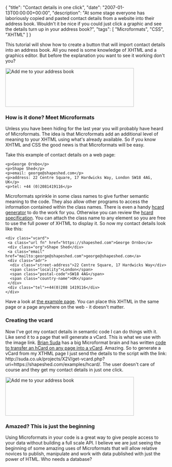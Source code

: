 {
  "title": "Contact details in one click",
  "date": "2007-01-13T00:00:00+00:00",
  "description": "At some stage everyone has laboriously copied and pasted contact details from a website into their address book. Wouldn't it be nice if you could just click a graphic and see the details turn up in your address book?",
  "tags": [
    "Microformats",
    "CSS",
    "XHTML"
  ]
}

<p>This tutorial will show how to create a button that will import contact details into an address book. All you need is some knowledge of XHTML and a graphics editor. But before the explanation you want to see it working don't you?</p>

<a class="image" href="http://suda.co.uk/projects/X2V/get-vcard.php?uri=https://shapeshed.com/examples/hcard/"><img src="/images/articles/hcard_example.jpg" alt="Add me to your address book" title="Add me to your address book" width="400" height="121" /></a>


<h3>How is it done? Meet Microformats</h3>
<p>Unless you have been hiding for the last year you will probably have heard of Microformats. The idea is that Microformats add an additional level of meaning to your XHTML using what's already available. So if you know XHTML and CSS the good news is that Microformats will be easy.</p>

<p>Take this example of contact details on a web page:</p>

    <p>George Ornbo</p>
    <p>Shape Shed</p>
    <p>email: george@shapeshed.com</p>
    <p>address: 22 Centre Square, 17 Hardwicks Way, London SW18 4AG, UK</p>
    <p>tel: +44 (0)2081419116</p>

<p>Microformats sprinkle in some class names to give further semantic meaning to the code. They also allow other programs to access the information contained within the class names.  There is even a handy <a href="http://microformats.org/code/hcard/creator">hcard generator</a> to do the work for you. Otherwise you can review the <a href="http://microformats.org/wiki/hcard">hcard specification</a>. You can attach the class name to any element so you are free to use the full power of XHTML to display it. So now my contact details look like this:</p>

    <div class="vcard">
     <a class="url fn" href="https://shapeshed.com">George Ornbo</a>
     <div class="org">Shape Shed</div>
     <a class="email" href="mailto:george@shapeshed.com">george@shapeshed.com</a>
     <div class="adr">
      <div class="street-address">22 Centre Square, 17 Hardwicks Way</div>
      <span class="locality">London</span>
      <span class="postal-code">SW18 4AG</span>
      <span class="country-name">UK</span>
     </div>
     <div class="tel">+44(0)208 1419116</div>
    </div>

<p>Have a look at <a href="https://shapeshed.com/examples/hcard/">the example page</a>. You can place this XHTML in the same page or a page anywhere on the web - it doesn't matter.</p>

<h3>Creating the vcard</h3>

<p>Now I've got my contact details in semantic code I can do things with it. Like send it to a page that will generate a vCard. This is what we use with the image link. <a href="http://suda.co.uk">Brian Suda</a> has a big Microformat brain and has written <a href="http://suda.co.uk/projects/X2V/">code to transfer an hCard on any page into a vCard</a>. Amazing. So to generate a vCard from my XTHML page I just send the details to the script with the link: http://suda.co.uk/projects/X2V/get-vcard.php?uri=https://shapeshed.com/examples/hcard/. The user doesn't care of course and they get my contact details in just one click.</p>

<a href="http://suda.co.uk/projects/X2V/get-vcard.php?uri=https://shapeshed.com/examples/hcard/"><img src="/images/articles/hcard_example.jpg" alt="Add me to your address book" title="Add me to your address book" width="400" height="121" /></a>

<h3>Amazed? This is just the beginning</h3>

<p>Using Microformats in your code is a great way to give people access to your data without building a full scale API. I believe we are just seeing the beginning of some amazing uses of Microformats that will allow relative novices to publish, manipulate and work with data published with just the power of HTML. Who needs a database?</p>
